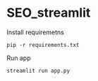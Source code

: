 # SEO_streamlit
Install requiremetns
```
pip -r requirements.txt
```
Run app
```
streamlit run app.py
```
